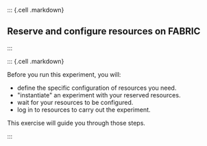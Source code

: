 
::: {.cell .markdown}

## Reserve and configure resources on FABRIC 

:::

::: {.cell .markdown}

Before you run this experiment, you will:

* define the specific configuration of resources you need.
* "instantiate" an experiment with your reserved resources.
* wait for your resources to be configured.
* log in to resources to carry out the experiment.

This exercise will guide you through those steps.

:::

